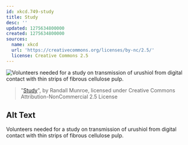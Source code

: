 ```yaml
---
id: xkcd.749-study
title: Study
desc: ''
updated: 1275634800000
created: 1275634800000
sources:
  name: xkcd
  url: 'https://creativecommons.org/licenses/by-nc/2.5/'
  license: Creative Commons 2.5
---
```

![Volunteers needed for a study on transmission of urushiol from digital contact with thin strips of fibrous cellulose pulp.](https://imgs.xkcd.com/comics/study.png)
> "[Study](https://xkcd.com/749/)", by Randall Munroe, licensed under Creative Commons Attribution-NonCommercial 2.5 License

## Alt Text
Volunteers needed for a study on transmission of urushiol from digital contact with thin strips of fibrous cellulose pulp.
